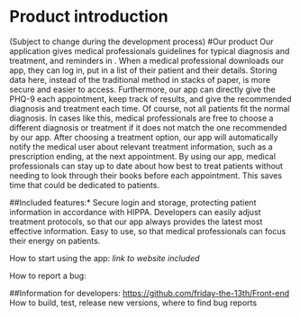 # Product introduction

(Subject to change during the development process)
#Our product
Our application gives medical professionals guidelines for typical diagnosis and treatment, and reminders in . When a medical professional downloads our app, they can log in, put in a list of their patient and their details. Storing data here, instead of the traditional method in stacks of paper, is more secure and easier to access. 
Furthermore, our app can directly give the PHQ-9 each appointment, keep track of results, and give the recommended diagnosis and treatment each time. Of course, not all patients fit the normal diagnosis. In cases like this, medical professionals are free to choose a different diagnosis or treatment if it does not match the one recommended by our app. After choosing a treatment option, our app will automatically notify the medical user about relevant treatment information, such as a prescription ending, at the next appointment. By using our app, medical professionals can stay up to date about how best to treat patients without needing to look through their books before each appointment. This saves time that could be dedicated to patients. 

##Included features:*
Secure login and storage, protecting patient information in accordance with HIPPA.
Developers can easily adjust treatment protocols, so that our app always provides the latest most effective information. 
Easy to use, so that medical professionals can focus their energy on patients. 

How to start using the app: *link to website included*

How to report a bug:

##Information for developers:
https://github.com/friday-the-13th/Front-end
How to build, test, release new versions, where to find bug reports
